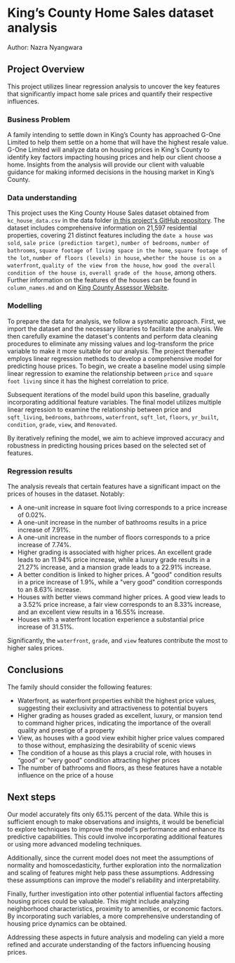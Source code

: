 # King’s County Home Sales dataset analysis

Author: Nazra Nyangwara

## Project Overview

This project utilizes linear regression analysis to uncover the key features that significantly impact home sale prices and quantify their respective influences.

### Business Problem

A family intending to settle down in King’s County has approached G-One Limited to help them settle on a home that will have the highest resale value. G-One Limited will analyze data on housing prices in King's County to identify key factors impacting housing prices and help our client choose a home. Insights from the analysis will provide our client with valuable guidance for making informed decisions in the housing market in King’s County.

### Data understanding

This project uses the King County House Sales dataset obtained from  `kc_house_data.csv` in the data folder [in this project's GitHub repository](https://github.com/NazraJN/dsc-phase-2-project-v2-3/tree/main/data). The dataset includes comprehensive information on 21,597 residential properties, covering 21 distinct features including the `date a house was sold`, `sale price (prediction target)`, `number of bedrooms`, `number of bathrooms`, `square footage of living space in the home`, `square footage of the lot`, `number of floors (levels) in house`, `whether the house is on a waterfront`, `quality of the view from the house`, `how good the overall condition of the house is`, `overall grade of the house`, among others. Further information on the features of the houses can be found in `column_names.md` and on [King County Assessor Website](https://info.kingcounty.gov/assessor/esales/Glossary.aspx?type=r#g).


### Modelling

To prepare the data for analysis, we follow a systematic approach. First, we import the dataset and the necessary libraries to facilitate the analysis. We then carefully examine the dataset's contents and perform data cleaning procedures to eliminate any missing values and log-transform the price variable to make it more suitable for our analysis.
The project thereafter employs linear regression methods to develop a comprehensive model for predicting house prices. To begin, we create a baseline model using simple linear regression to examine the relationship between `price` and `square foot living` since it has the highest correlation to price.

Subsequent iterations of the model build upon this baseline, gradually incorporating additional feature variables. The final model utilizes multiple linear regression to examine the relationship between price and `sqft_living`, `bedrooms`, `bathrooms`, `waterfront`, `sqft_lot`, `floors`, `yr_built`, `condition`, `grade`, `view`, and `Renovated`. 

By iteratively refining the model, we aim to achieve improved accuracy and robustness in predicting housing prices based on the selected set of features.

### Regression results 

The analysis reveals that certain features have a significant impact on the prices of houses in the dataset. Notably:

* A one-unit increase in square foot living corresponds to a price increase of 0.02%.
* A one-unit increase in the number of bathrooms results in a price increase of 7.91%.
* A one-unit increase in the number of floors corresponds to a price increase of 7.74%.
* Higher grading is associated with higher prices. An excellent grade leads to an 11.94% price increase, while a luxury grade results in a 21.27% increase, and a mansion grade leads to a 22.91% increase.
* A better condition is linked to higher prices. A "good" condition results in a price increase of 1.9%, while a "very good" condition corresponds to an 8.63% increase.
* Houses with better views command higher prices. A good view leads to a 3.52% price increase, a fair view corresponds to an 8.33% increase, and an excellent view results in a 16.55% increase.
* Houses with a waterfront location experience a substantial price increase of 31.51%.

Significantly, the `waterfront`, `grade`, and `view` features contribute the most to higher sales prices.


## Conclusions

The family should consider the following features: 
* Waterfront, as waterfront properties exhibit the highest price values, suggesting their exclusivity and attractiveness to potential buyers
* Higher grading as houses graded as excellent, luxury, or mansion tend to command higher prices, indicating the importance of the overall quality and prestige of a property
* View, as houses with a good view exhibit higher price values compared to those without, emphasizing the desirability of scenic views
* The condition of a house as this plays a crucial role, with houses in “good” or “very good” condition attracting higher prices
* The number of bathrooms and floors, as these features have a notable influence on the price of a house


## Next steps

Our model accurately fits only 65.1% percent of the data. While this is sufficient enough to make observations and insights, it would be beneficial to explore techniques to improve the model's performance and enhance its predictive capabilities. This could involve incorporating additional features or using more advanced modeling techniques. 

Additionally, since the current model does not meet the assumptions of normality and homoscedasticity, further exploration into the normalization and scaling of features might help pass these assumptions. Addressing these assumptions can improve the model's reliability and interpretability.

Finally, further investigation into other potential influential factors affecting housing prices could be valuable. This might include analyzing neighborhood characteristics, proximity to amenities, or economic factors. By incorporating such variables, a more comprehensive understanding of housing price dynamics can be obtained.

Addressing these aspects in future analysis and modeling can yield a more refined and accurate understanding of the factors influencing housing prices.


